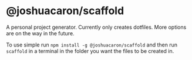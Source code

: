 # @joshuacaron/scaffold

A personal project generator. Currently only creates dotfiles. More options are on the way in the future.

To use simple run `npm install -g @joshuacaron/scaffold` and then run `scaffold` in a terminal in the folder you want the files to be created in.
